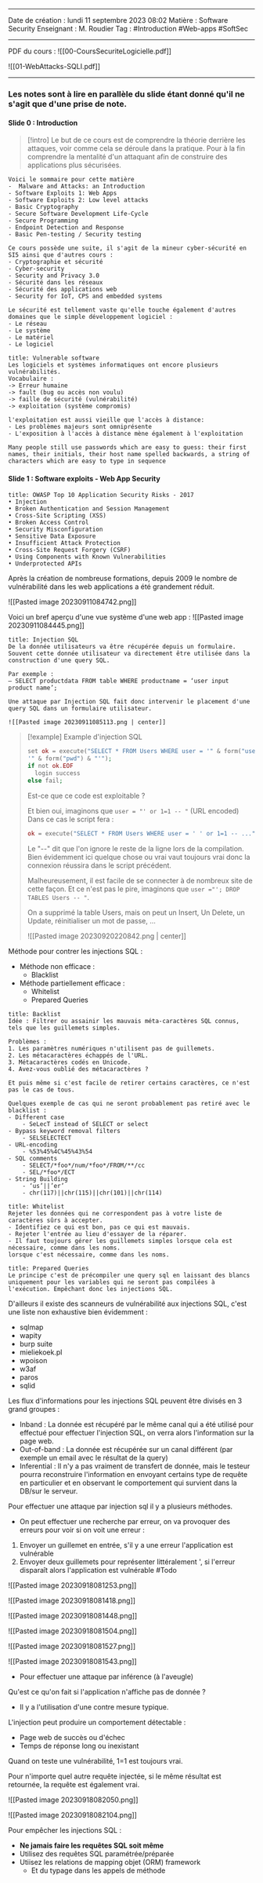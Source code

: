  ---

 Date de création : lundi 11 septembre 2023 08:02
 Matière : Software Security
 Enseignant : M. Roudier
 Tag : #Introduction #Web-apps #SoftSec

---
PDF du cours :
![[00-CoursSecuriteLogicielle.pdf]]

![[01-WebAttacks-SQLI.pdf]]

---

### Les notes sont à lire en parallèle du slide étant donné qu'il ne s'agit que d'une prise de note.

#### Slide 0 : Introduction

> [!intro]
> Le but de ce cours est de comprendre la théorie derrière les attaques, voir comme cela se déroule dans la pratique. Pour à la fin comprendre la mentalité d'un attaquant afin de construire des applications plus sécurisées.
> 

```ad-summary
Voici le sommaire pour cette matière
-  Malware and Attacks: an Introduction
- Software Exploits 1: Web Apps  
- Software Exploits 2: Low level attacks 
- Basic Cryptography 
- Secure Software Development Life-Cycle 
- Secure Programming 
- Endpoint Detection and Response 
- Basic Pen-testing / Security testing
```

```ad-info
Ce cours possède une suite, il s'agit de la mineur cyber-sécurité en SI5 ainsi que d'autres cours :
- Cryptographie et sécurité
- Cyber-security
- Security and Privacy 3.0
- Sécurité dans les réseaux 
- Sécurité des applications web 
- Security for IoT, CPS and embedded systems

Le sécurité est tellement vaste qu'elle touche également d'autres domaines que le simple développement logiciel :
- Le réseau
- Le système
- Le matériel
- Le logiciel
```

```ad-hint
title: Vulnerable software
Les logiciels et systèmes informatiques ont encore plusieurs vulnérabilités.
Vocabulaire :
-> Erreur humaine 
-> fault (bug ou accès non voulu) 
-> faille de sécurité (vulnérabilité) 
-> exploitation (système compromis)

l'exploitation est aussi vieille que l'accès à distance:
- Les problèmes majeurs sont omniprésente
- L'exposition à l'accès à distance mène également à l'exploitation
```

```ad-cite
Many people still use passwords which are easy to guess: their first names, their initials, their host name spelled backwards, a string of characters which are easy to type in sequence
```


#### Slide 1 : Software exploits - Web App Security

```ad-info
title: OWASP Top 10 Application Security Risks - 2017
• Injection
• Broken Authentication and Session Management
• Cross-Site Scripting (XSS)
• Broken Access Control
• Security Misconfiguration
• Sensitive Data Exposure
• Insufficient Attack Protection
• Cross-Site Request Forgery (CSRF)
• Using Components with Known Vulnerabilities
• Underprotected APIs
```

Après la création de nombreuse formations, depuis 2009 le nombre de vulnérabilité dans les web applications a été grandement réduit.

![[Pasted image 20230911084742.png]]

Voici un bref aperçu d'une vue système d'une web app :
![[Pasted image 20230911084445.png]]

```ad-bug
title: Injection SQL
De la donnée utilisateurs va être récupérée depuis un formulaire.
Souvent cette donnée utilisateur va directement être utilisée dans la construction d'une query SQL.

Par exemple : 
– SELECT productdata FROM table WHERE productname = ‘user input product name’;

Une attaque par Injection SQL fait donc intervenir le placement d'une query SQL dans un formulaire utilisateur.

![[Pasted image 20230911085113.png | center]]
```


> [!example] Example d'injection SQL
> ```php
> set ok = execute("SELECT * FROM Users WHERE user = '" & form("user") & "' AND pwd =
> '" & form("pwd") & "'");
> if not ok.EOF
> 	login success
> else fail;
> ```
> Est-ce que ce code est exploitable ?
> 
> Et bien oui, imaginons que `user = "' or 1=1 -- "` (URL encoded)
> Dans ce cas le script fera :
> ```php
> ok = execute("SELECT * FROM Users WHERE user = ' ' or 1=1 -- ...")
> ```
> Le "--" dit que l'on ignore le reste de la ligne lors de la compilation. Bien évidemment ici quelque chose ou vrai vaut toujours vrai donc la connexion réussira dans le script précédent.
> 
> Malheureusement, il est facile de se connecter à de nombreux site de cette façon.
> Et ce n'est pas le pire, imaginons que `user ="'; DROP TABLES Users -- "`.
> 
> On a supprimé la table Users, mais on peut un Insert, Un Delete, un Update, réinitialiser un mot de passe, ...
> 
> ![[Pasted image 20230920220842.png | center]]

Méthode pour contrer les injections SQL :
- Méthode non efficace :
	- Blacklist
- Méthode partiellement efficace :
	- Whitelist
	- Prepared Queries

```ad-info
title: Backlist
Idée : Filtrer ou assainir les mauvais méta-caractères SQL connus, tels que les guillemets simples.

Problèmes :
1. Les paramètres numériques n'utilisent pas de guillemets.
2. Les métacaractères échappés de l'URL.
3. Métacaractères codés en Unicode.
4. Avez-vous oublié des métacaractères ?

Et puis même si c'est facile de retirer certains caractères, ce n'est pas le cas de tous.

Quelques exemple de cas qui ne seront probablement pas retiré avec le blacklist :
- Different case
	- SeLecT instead of SELECT or select
- Bypass keyword removal filters
	- SELSELECTECT
- URL-encoding
	- %53%45%4C%45%43%54
- SQL comments
	- SELECT/*foo*/num/*foo*/FROM/**/cc
	- SEL/*foo*/ECT
- String Building
	- ‘us’||’er’
	- chr(117)||chr(115)||chr(101)||chr(114)
```

```ad-info
title: Whitelist
Rejeter les données qui ne correspondent pas à votre liste de caractères sûrs à accepter.
- Identifiez ce qui est bon, pas ce qui est mauvais.
- Rejeter l'entrée au lieu d'essayer de la réparer.
- Il faut toujours gérer les guillemets simples lorsque cela est nécessaire, comme dans les noms.
lorsque c'est nécessaire, comme dans les noms.

```

```ad-todo
title: Prepared Queries
Le principe c'est de précompiler une query sql en laissant des blancs uniquement pour les variables qui ne seront pas compilées à l'exécution. Empêchant donc les injections SQL.
```


D'ailleurs il existe des scanneurs de vulnérabilité aux injections SQL, c'est une liste non exhaustive bien évidemment :
- sqlmap 
- wapity
- burp suite
- mieliekoek.pl
- wpoison
- w3af
- paros
- sqlid

Les flux d'informations pour les injections SQL peuvent être divisés en 3 grand groupes :
- Inband : La donnée est récupéré par le même canal qui a été utilisé pour effectué pour effectuer l'injection SQL, on verra alors l'information sur la page web.
- Out-of-band : La donnée est récupérée sur un canal différent (par exemple un email avec le résultat de la query)
- Inferential : Il n'y a pas vraiment de transfert de donnée, mais le testeur pourra reconstruire l'information en envoyant certains type de requête en particulier et en observant le comportement qui survient dans la DB/sur le serveur.

Pour effectuer une attaque par injection sql il y a plusieurs méthodes.

- On peut effectuer une recherche par erreur, on va provoquer des erreurs pour voir si on voit une erreur :

1. Envoyer un guillemet en entrée, s'il y a une erreur l'application est vulnérable
2. Envoyer deux guillemets pour représenter littéralement ', si l'erreur disparaît alors l'application est vulnérable
#Todo 

![[Pasted image 20230918081253.png]]

![[Pasted image 20230918081418.png]]

![[Pasted image 20230918081448.png]]

![[Pasted image 20230918081504.png]]

![[Pasted image 20230918081527.png]]

![[Pasted image 20230918081543.png]]

- Pour effectuer une attaque par inférence (à l'aveugle)

Qu'est ce qu'on fait si l'application n'affiche pas de donnée ?
- Il y a l'utilisation d'une contre mesure typique.

L'injection peut produire un comportement détectable :
- Page web de succès ou d'échec
- Temps de réponse long ou inexistant

Quand on teste une vulnérabilité, 1=1 est toujours vrai.

Pour n'importe quel autre requête injectée, si le même résultat est retournée, la requête est également vrai.

![[Pasted image 20230918082050.png]]

![[Pasted image 20230918082104.png]]

Pour empêcher les injections SQL :
- **Ne jamais faire les requêtes SQL soit même**
- Utilisez des requêtes SQL paramétrée/préparée 
- Utiisez les relations de mapping objet (ORM) framework
	- Et du typage dans les appels de méthode